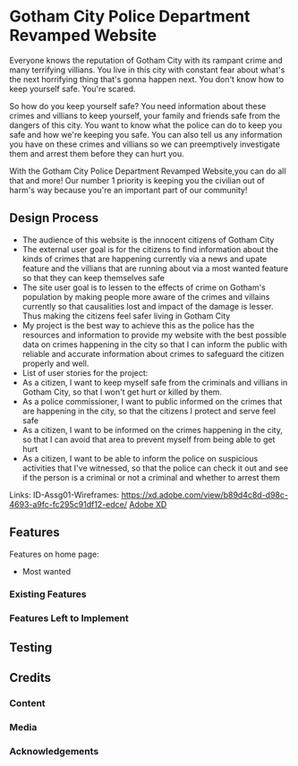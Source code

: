 # Gotham City Police Department Revamped Website

<!-- One or two paragraphs providing an overview of your project. Tell us about your project.

Essentially, this part is your sales pitch. -->

Everyone knows the reputation of Gotham City with its rampant crime and many terrifying villians. You live in this city with constant fear about what's the next horrifying thing that's gonna happen next. You don't know how to keep yourself safe.
You're scared.

So how do you keep yourself safe? You need information about these crimes and villians to keep yourself, your family and friends safe from the dangers of this city. You want to know what the police can do to keep you safe and how we're keeping you safe. You can also tell us any information you have on these crimes and villians so we can preemptively investigate them and arrest them before they can hurt you.

With the Gotham City Police Department Revamped Website,you can do all that and more! Our number 1 priority is keeping you the civilian out of harm's way because you're an important part of our community!

## Design Process

<!-- Provide us insights about your design process, focusing on who this website is for, what it is that they want to achieve and how your project is the best way to help them achieve these things.

In particular, as part of this section we recommend that you provide a list of User Stories, with the following general structure:
- As a user type, I want to perform an action, so that I can achieve a goal.

This section is also where you would share links to any wireframes, mockups, diagrams etc. that you created as part of the design process. 
These files should themselves either be included as a pdf file in the project itself (in an separate directory)
Include the Adobe XD wireframe as a folder. You can include the XD share url. -->

* The audience of this website is the innocent citizens of Gotham City
* The external user goal is for the citizens to find information about the kinds of crimes that are happening currently via a news and upate feature and the villians that are running about via a most wanted feature so that they can keep themselves safe
* The site user goal is to lessen to the effects of crime on Gotham's population by making people more aware of the crimes and villains currently so that causalities lost and impact of the damage is lesser. Thus making the citizens feel safer living in Gotham City
* My project is the best way to achieve this as the police has the resources and information to provide my website with the best possible data on crimes happening in the city so that I can inform the public with reliable and accurate information about crimes to safeguard the citizen properly and well.
* List of user stories for the project:
* As a citizen, I want to keep myself safe from the criminals and villians in Gotham City, so that I won't get hurt or killed by them.
* As a police commissioner, I want to public informed on the crimes that are happening in the city, so that the citizens I protect and serve feel safe
* As a citizen, I want to be informed on the crimes happening in the city, so that I can avoid that area to prevent myself from being able to get hurt
* As a citizen, I want to be able to inform the police on suspicious activities that I've witnessed, so that the police can check it out and see if the person is a criminal or not a criminal and whether to arrest them

Links:
ID-Assg01-Wireframes: 
https://xd.adobe.com/view/b89d4c8d-d98c-4693-a9fc-fc295c91df12-edce/
[Adobe XD](https://xd.adobe.com/view/b89d4c8d-d98c-4693-a9fc-fc295c91df12-edce/)
## Features

<!-- In this section, you should go over the different parts of your project, and describe each in a sentence or so. -->
Features on home page:
* Most wanted 
### Existing Features
<!-- - Feature 1 - allows users X to achieve Y, by having them fill out Z
- ...

In addition, you may also use this section to discuss plans for additional features to be implemented in the future: -->

### Features Left to Implement
<!-- - Another feature idea

## Technologies Used

In this section, you should mention all of the languages, frameworks, libraries, and any other tools that you have used to construct this project. For each, provide its name, a link to its official site and a short sentence of why it was used.

- [JQuery](https://jquery.com)
    - The project uses **JQuery** to simplify DOM manipulation. -->


## Testing

<!-- For any scenarios that have not been automated, test the user stories manually and provide as much detail as is relevant. A particularly useful form for describing your testing process is via scenarios, such as:

1. Contact form:
    1. Go to the "Contact Us" page
    2. Try to submit the empty form and verify that an error message about the required fields appears
    3. Try to submit the form with an invalid email address and verify that a relevant error message appears
    4. Try to submit the form with all inputs valid and verify that a success message appears.

In addition, you should mention in this section how your project looks and works on different browsers and screen sizes.

You should also mention in this section any interesting bugs or problems you discovered during your testing, even if you haven't addressed them yet.

If this section grows too long, you may want to split it off into a separate file and link to it from here. -->

## Credits

### Content
<!-- - The text for section Y was copied from the [Wikipedia article Z](https://en.wikipedia.org/wiki/Z) -->

### Media
<!-- - The photos used in this site were obtained from ... -->

### Acknowledgements

<!-- - I received inspiration for this project from X -->